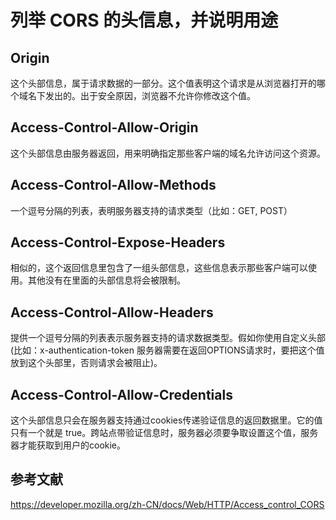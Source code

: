# 列举 CORS 的头信息，并说明用途

## Origin

这个头部信息，属于请求数据的一部分。这个值表明这个请求是从浏览器打开的哪个域名下发出的。出于安全原因，浏览器不允许你修改这个值。


## Access-Control-Allow-Origin

这个头部信息由服务器返回，用来明确指定那些客户端的域名允许访问这个资源。


## Access-Control-Allow-Methods

一个逗号分隔的列表，表明服务器支持的请求类型（比如：GET, POST）

## Access-Control-Expose-Headers

相似的，这个返回信息里包含了一组头部信息，这些信息表示那些客户端可以使用。其他没有在里面的头部信息将会被限制。

## Access-Control-Allow-Headers

提供一个逗号分隔的列表表示服务器支持的请求数据类型。假如你使用自定义头部(比如：x-authentication-token 服务器需要在返回OPTIONS请求时，要把这个值放到这个头部里，否则请求会被阻止)。


## Access-Control-Allow-Credentials

这个头部信息只会在服务器支持通过cookies传递验证信息的返回数据里。它的值只有一个就是 true。跨站点带验证信息时，服务器必须要争取设置这个值，服务器才能获取到用户的cookie。


## 参考文献

https://developer.mozilla.org/zh-CN/docs/Web/HTTP/Access_control_CORS
